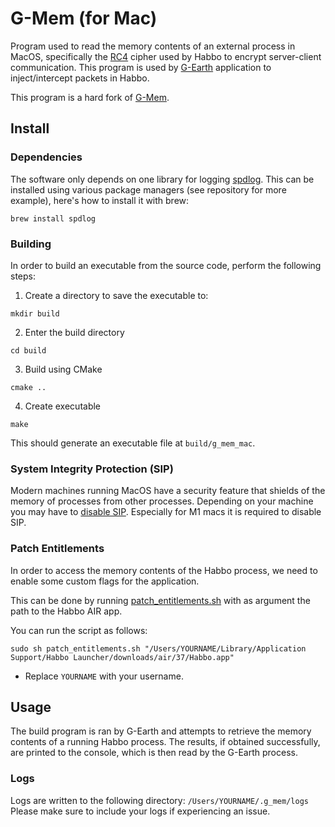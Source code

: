 # G-Mem (for Mac)

Program used to read the memory contents of an external process in MacOS,
specifically the [RC4](https://en.wikipedia.org/wiki/RC4) cipher used by Habbo to encrypt server-client communication. 
This program is used by [G-Earth](https://github.com/sirjonasxx/G-Earth) application to inject/intercept packets in Habbo. 

This program is a hard fork of [G-Mem](https://github.com/sirjonasxx/G-Mem).
## Install

### Dependencies
The software only depends on one library for logging [spdlog](https://github.com/gabime/spdlog).
This can be installed using various package managers (see repository for more example), 
here's how to install it with brew:
```shell
brew install spdlog
```

### Building
In order to build an executable from the source code, perform the following steps:
1. Create a directory to save the executable to:
```shell
mkdir build
```
2. Enter the build directory
```shell
cd build
```
3. Build using CMake
```shell
cmake ..
```
4. Create executable
```shell
make
```
This should generate an executable file at `build/g_mem_mac`.

### System Integrity Protection (SIP)
Modern machines running MacOS have a security feature that shields of the memory of processes from other processes. 
Depending on your machine you may have to [disable SIP](https://developer.apple.com/documentation/security/disabling_and_enabling_system_integrity_protection).
Especially for M1 macs it is required to disable SIP. 

### Patch Entitlements
In order to access the memory contents of the Habbo process,
we need to enable some custom flags for the application.

This can be done by running [patch_entitlements.sh](patch_entitlements.sh)
with as argument the path to the Habbo AIR app.

You can run the script as follows:
```shell
sudo sh patch_entitlements.sh "/Users/YOURNAME/Library/Application Support/Habbo Launcher/downloads/air/37/Habbo.app"
```
* Replace `YOURNAME` with your username.

## Usage

The build program is ran by G-Earth and attempts to retrieve the memory contents 
of a running Habbo process. The results, if obtained successfully, are printed to the console,
which is then read by the G-Earth process.

### Logs
Logs are written to the following directory:
`/Users/YOURNAME/.g_mem/logs`
Please make sure to include your logs if experiencing an issue. 
